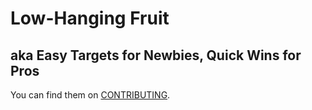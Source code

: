 # Low-Hanging Fruit

## aka Easy Targets for Newbies, Quick Wins for Pros

You can find them on [CONTRIBUTING](https://gitlab.redox-os.org/redox-os/redox/blob/master/CONTRIBUTING.md/#low-hanging-fruit-easy-targets-for-newbies).

